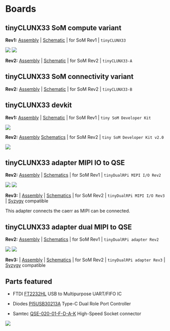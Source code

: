 # Boards

## tinyCLUNX33 SoM compute variant

**Rev1:**
[Assembly](tinyCLUNX33_SoM_compute_Rev1_assembly.pdf) |
[Schematic](tinyCLUNX33_SoM_compute_Rev1_schematic.pdf) |
for SoM Rev1 | `tinyCLUNX33`

![](tinyCLUNX33_SoM_compute_Rev1_photo_front.png)
![](tinyCLUNX33_SoM_compute_Rev1_photo_back.png)

**Rev2:**
[Assembly](tinyCLUNX33_SoM_compute_Rev2_assembly.pdf) |
[Schematic](tinyCLUNX33_SoM_compute_Rev2_schematic.pdf) |
for SoM Rev2 | `tinyCLUNX33-A`


## tinyCLUNX33 SoM connectivity variant

**Rev2:**
[Assembly](tinyCLUNX33_SoM_connectivity_Rev2_assembly.pdf) |
[Schematic](tinyCLUNX33_SoM_connectivity_Rev2_schematic.pdf) |
for SoM Rev2 | `tinyCLUNX33-B`


## tinyCLUNX33 devkit

**Rev1:**
[Assembly](tinyCLUNX33_MIPI_to_USB3_devkit_Rev1_assembly.pdf) |
[Schematic](tinyCLUNX33_MIPI_to_USB3_devkit_Rev1_schematic.pdf) |
for SoM Rev1 | `tiny SoM Developer Kit`

![](tinyCLUNX33_MIPI_to_USB3_devkit_Rev1_photo_front.png)

**Rev2:**
[Assembly](tinyCLUNX33_MIPI_to_USB3_devkit_Rev2_assembly.pdf)
[Schematics](tinyCLUNX33_MIPI_to_USB3_devkit_Rev2_schematic.pdf) |
for SoM Rev2 | `tiny SoM Developer Kit v2.0`

![](tinyCLUNX33_MIPI_to_USB3_devkit_Rev2_photo_front.jpg)


## tinyCLUNX33 adapter MIPI IO to QSE

**Rev2:**
[Assembly](tinyCLUNX33_adapter_MIPI_IO_to_QSE_Rev2_assembly.pdf) |
[Schematics](tinyCLUNX33_adapter_MIPI_IO_to_QSE_Rev2_schematic.pdf) |
for SoM Rev1 | `tinyDualRPi MIPI I/O Rev2`

![](tinyCLUNX33_adapter_MIPI_IO_to_QSE_Rev2_photo_front.png)
![](tinyCLUNX33_adapter_MIPI_IO_to_QSE_Rev2_photo_back.png)

**Rev3:** |
[Assembly](tinyCLUNX33_adapter_MIPI_IO_to_QSE_Rev3_assembly.pdf) |
[Schematics](tinyCLUNX33_adapter_MIPI_IO_to_QSE_Rev3_schematic.pdf) |
for SoM Rev2 | `tinyDualRPi MIPI I/O Rev3` |
[Syzygy](https://syzygyfpga.io/) compatible

This adapter connects the caerr as MIPI can be connected.


## tinyCLUNX33 adapter dual MIPI to QSE

**Rev2:**
[Assembly](tinyCLUNX33_adapter_dual_MIPI_in_to_QSE_Rev2_assembly.pdf) |
[Schematics](tinyCLUNX33_adapter_dual_MIPI_in_to_QSE_Rev2_schematic.pdf) |
for SoM Rev1 | `tinyDualRPi adapter Rev2`

![](tinyCLUNX33_adapter_dual_MIPI_in_to_QSE_Rev2_photo_front.png)
![](tinyCLUNX33_adapter_dual_MIPI_in_to_QSE_Rev2_photo_back.png)

**Rev3:** |
[Assembly](tinyCLUNX33_adapter_dual_MIPI_in_to_QSE_Rev3_assembly.pdf) |
[Schematics](tinyCLUNX33_adapter_dual_MIPI_in_to_QSE_Rev3_schematic.pdf) |
for SoM Rev2 | `tinyDualRPi adapter Rev3` |
[Syzygy](https://syzygyfpga.io/) compatible


## Parts featured

- FTDI
  [FT2232HL](https://ftdichip.com/wp-content/uploads/2020/07/DS_FT2232H.pdf)
  USB to Multipurpose UART/FIFO IC

- Diodes
  [PI5USB30213A](https://www.diodes.com/assets/Databriefs/PI5USB30213A-Product-Brief.pdf)
  Type-C Dual Role Port Controller

- Samtec
  [QSE-020-01-F-D-A-K](https://suddendocs.samtec.com/productspecs/qse-qte.pdf)
  High-Speed Socket connector
  
![](carrier_devkit_schematic.png)
